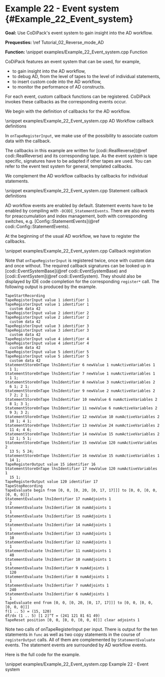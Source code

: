 Example 22 - Event system {#Example_22_Event_system}
=======

**Goal:** Use CoDiPack's event system to gain insight into the AD workflow.

**Prequesties:** \ref Tutorial_02_Reverse_mode_AD

**Function:**
\snippet examples/Example_22_Event_system.cpp Function

CoDiPack features an event system that can be used, for example,
- to gain insight into the AD workflow,
- to debug AD, from the level of tapes to the level of individual statements,
- to insert custom code into the AD workflow,
- to monitor the performance of AD constructs.

For each event, custom callback functions can be registered. CoDiPack invokes these callbacks as the corresponding
events occur.

We begin with the definition of callbacks for the AD workflow.

\snippet examples/Example_22_Event_system.cpp AD Workflow callback definitions

In `onTapeRegisterInput`, we make use of the possibility to associate custom data with the callback.

The callbacks in this example are written for [codi::RealReverse](@ref codi::RealReverse) and its corresponding tape.
As the event system is tape specific, signatures have to be adapted if other tapes are used. You can refer to the event
test system for general, templated callbacks.

We complement the AD workflow callbacks by callbacks for individual statements.

\snippet examples/Example_22_Event_system.cpp Statement callback definitions

AD workflow events are enabled by default. Statement events have to be enabled by compiling with
`-DCODI_StatementEvents`. There are also events for preaccumulation and index management, both with corresponding
switches, e.g. [Config::StatementEvents](@ref codi::Config::StatementEvents).

At the beginning of the usual AD workflow, we have to register the callbacks.

\snippet examples/Example_22_Event_system.cpp Callback registration

Note that `onTapeRegisterInput` is registered twice, once with custom data and once without.
The required callback signatures can be looked up in [codi::EventSystemBase](@ref codi::EventSystemBase) and
[codi::EventSystem](@ref codi::EventSystem).
They should also be displayed by IDE code completion for the corresponding `register*` call.
The following output is produced by the example.

~~~~{.txt}
TapeStartRecording
TapeRegisterInput value 1 identifier 1
TapeRegisterInput value 1 identifier 1
  custom data 42
TapeRegisterInput value 2 identifier 2
TapeRegisterInput value 2 identifier 2
  custom data 42
TapeRegisterInput value 3 identifier 3
TapeRegisterInput value 3 identifier 3
  custom data 42
TapeRegisterInput value 4 identifier 4
TapeRegisterInput value 4 identifier 4
  custom data 42
TapeRegisterInput value 5 identifier 5
TapeRegisterInput value 5 identifier 5
  custom data 42
StatementStoreOnTape lhsIdentifier 6 newValue 1 numActiveVariables 1
  1 1;
StatementStoreOnTape lhsIdentifier 7 newValue 1 numActiveVariables 1
  1 1;
StatementStoreOnTape lhsIdentifier 8 newValue 3 numActiveVariables 2
  6 1; 2 1;
StatementStoreOnTape lhsIdentifier 9 newValue 2 numActiveVariables 2
  7 2; 2 1;
StatementStoreOnTape lhsIdentifier 10 newValue 6 numActiveVariables 2
  8 1; 3 1;
StatementStoreOnTape lhsIdentifier 11 newValue 6 numActiveVariables 2
  9 3; 3 2;
StatementStoreOnTape lhsIdentifier 12 newValue 10 numActiveVariables 2
  10 1; 4 1;
StatementStoreOnTape lhsIdentifier 13 newValue 24 numActiveVariables 2
  11 4; 4 6;
StatementStoreOnTape lhsIdentifier 14 newValue 15 numActiveVariables 2
  12 1; 5 1;
StatementStoreOnTape lhsIdentifier 15 newValue 120 numActiveVariables 2
  13 5; 5 24;
StatementStoreOnTape lhsIdentifier 16 newValue 15 numActiveVariables 1
  14 1;
TapeRegisterOutput value 15 identifier 16
StatementStoreOnTape lhsIdentifier 17 newValue 120 numActiveVariables 1
  15 1;
TapeRegisterOutput value 120 identifier 17
TapeStopRecording
TapeEvaluate begin from [0, 0, [0, 20, [0, 17, 17]]] to [0, 0, [0, 0, [0, 0, 0]]]
StatementEvaluate lhsIdentifier 17 numAdjoints 1
  2
StatementEvaluate lhsIdentifier 16 numAdjoints 1
  1
StatementEvaluate lhsIdentifier 15 numAdjoints 1
  2
StatementEvaluate lhsIdentifier 14 numAdjoints 1
  1
StatementEvaluate lhsIdentifier 13 numAdjoints 1
  10
StatementEvaluate lhsIdentifier 12 numAdjoints 1
  1
StatementEvaluate lhsIdentifier 11 numAdjoints 1
  40
StatementEvaluate lhsIdentifier 10 numAdjoints 1
  1
StatementEvaluate lhsIdentifier 9 numAdjoints 1
  120
StatementEvaluate lhsIdentifier 8 numAdjoints 1
  1
StatementEvaluate lhsIdentifier 7 numAdjoints 1
  240
StatementEvaluate lhsIdentifier 6 numAdjoints 1
  1
TapeEvaluate end from [0, 0, [0, 20, [0, 17, 17]]] to [0, 0, [0, 0, [0, 0, 0]]]
f(1 .. 5) = (15, 120)
df/dx (1 .. 5) [1 2]^T = (241 121 81 61 49)
TapeReset position [0, 0, [0, 0, [0, 0, 0]]] clear adjoints 1
~~~~

Note two calls of onTapeRegisterInput per input. There is output for the ten statements in `func` as well as two copy
statements in the course of `registerOutput` calls. All of them are complemented by `StatementEvaluate` events. The
statement events are surrounded by AD workflow events.

Here is the full code for the example.

\snippet examples/Example_22_Event_system.cpp Example 22 - Event system
